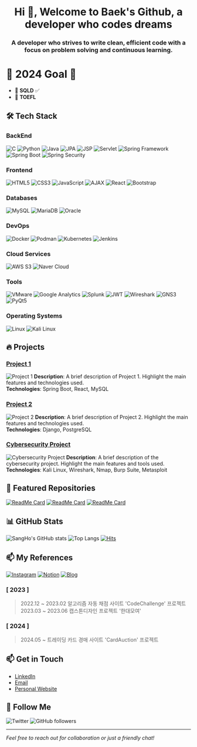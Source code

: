 <h1 align="center"> Hi 👋, Welcome to Baek's Github, a developer who codes dreams</h1>
<h3 align="center">A developer who strives to write clean, efficient code with a focus on problem solving and continuous learning.</h3>

# 👋 2024 Goal 👋
- 🤗 **SQLD** ✅
- 🌱 **TOEFL**

## 🛠️ Tech Stack
### BackEnd
![C](https://img.shields.io/badge/C-A8B400?style=flat-square&logo=c&logoColor=white)
![Python](https://img.shields.io/badge/-Python-3776AB?style=flat-square&logo=python&logoColor=white)
![Java](https://img.shields.io/badge/Java-ED8B00?style=flat-square&logo=java&logoColor=white)
![JPA](https://img.shields.io/badge/JPA-3C3C3D?style=flat-square&logo=java&logoColor=white)
![JSP](https://img.shields.io/badge/JSP-6DB33F?style=flat-square&logo=java&logoColor=white)
![Servlet](https://img.shields.io/badge/Servlet-00599C?style=flat-square&logo=apache&logoColor=white)
![Spring Framework](https://img.shields.io/badge/Spring%20Framework-6DB33F?style=flat-square&logo=spring&logoColor=white)
![Spring Boot](https://img.shields.io/badge/Spring%20Boot-6DB33F?style=flat-square&logo=springboot&logoColor=white)
![Spring Security](https://img.shields.io/badge/Spring%20Security-6DB33F?style=flat-square&logo=springsecurity&logoColor=white)

### Frontend
![HTML5](https://img.shields.io/badge/HTML5-E34F26?style=flat-square&logo=html5&logoColor=white)
![CSS3](https://img.shields.io/badge/CSS3-1572B6?style=flat-square&logo=css3&logoColor=white)
![JavaScript](https://img.shields.io/badge/JavaScript-F7DF1E?style=flat-square&logo=javascript&logoColor=black)
![AJAX](https://img.shields.io/badge/AJAX-0092B5?style=flat-square&logo=javascript&logoColor=white)
![React](https://img.shields.io/badge/React-61DAFB?style=flat-square&logo=react&logoColor=black)
![Bootstrap](https://img.shields.io/badge/Bootstrap-563D7C?style=flat-square&logo=bootstrap&logoColor=white)

### Databases
![MySQL](https://img.shields.io/badge/MySQL-4479A1?style=flat-square&logo=mysql&logoColor=white)
![MariaDB](https://img.shields.io/badge/MariaDB-003545?style=flat-square&logo=mariadb&logoColor=white)
![Oracle](https://img.shields.io/badge/Oracle-F80000?style=flat-square&logo=oracle&logoColor=white)

### DevOps
![Docker](https://img.shields.io/badge/Docker-2496ED?style=flat-square&logo=docker&logoColor=white)
![Podman](https://img.shields.io/badge/Podman-8A2BE2?style=flat-square&logo=podman&logoColor=white)
![Kubernetes](https://img.shields.io/badge/Kubernetes-326CE5?style=flat-square&logo=kubernetes&logoColor=white)
![Jenkins](https://img.shields.io/badge/Jenkins-D24939?style=flat-square&logo=jenkins&logoColor=white)

### Cloud Services
![AWS S3](https://img.shields.io/badge/AWS%20S3-569A31?style=flat-square&logo=amazonaws&logoColor=white)
![Naver Cloud](https://img.shields.io/badge/Naver%20Cloud-1DCE66?style=flat-square&logo=naver&logoColor=white)

### Tools
![VMware](https://img.shields.io/badge/VMware-VMware-4BC2D4?style=flat-square&logo=vmware&logoColor=black)
![Google Analytics](https://img.shields.io/badge/Google%20Analytics-E37400?style=flat-square&logo=googleanalytics&logoColor=white)
![Splunk](https://img.shields.io/badge/Splunk-0093C4?style=flat-square&logo=splunk&logoColor=white)
![JWT](https://img.shields.io/badge/JWT-000000?style=flat-square&logo=jsonwebtokens&logoColor=white)
![Wireshark](https://img.shields.io/badge/-Wireshark-1679A7?style=flat-square&logo=wireshark&logoColor=white)
![GNS3](https://img.shields.io/badge/GNS3-9B4C3A?style=flat-square&logo=gns3&logoColor=white)
![PyQt5](https://img.shields.io/badge/PyQt5-00B4EF?style=flat-square&logo=python&logoColor=white)

### Operating Systems
![Linux](https://img.shields.io/badge/Linux-FCC624?style=flat-square&logo=linux&logoColor=black)
![Kali Linux](https://img.shields.io/badge/-Kali%20Linux-557C94?style=flat-square&logo=kalilinux&logoColor=white)


## 🔥 Projects
### [Project 1](https://github.com/yourusername/project1)
![Project 1](https://your-image-url.com/project1.png)
**Description**: A brief description of Project 1. Highlight the main features and technologies used.  
**Technologies**: Spring Boot, React, MySQL

### [Project 2](https://github.com/yourusername/project2)
![Project 2](https://your-image-url.com/project2.png)
**Description**: A brief description of Project 2. Highlight the main features and technologies used.  
**Technologies**: Django, PostgreSQL

### [Cybersecurity Project](https://github.com/yourusername/cybersecurity-project)
![Cybersecurity Project](https://your-image-url.com/cybersecurity-project.png)
**Description**: A brief description of the cybersecurity project. Highlight the main features and tools used.  
**Technologies**: Kali Linux, Wireshark, Nmap, Burp Suite, Metasploit

## 🌟 Featured Repositories

[![ReadMe Card](https://github-readme-stats.vercel.app/api/pin/?username=yourusername&repo=project1&theme=radical)](https://github.com/yourusername/project1)
[![ReadMe Card](https://github-readme-stats.vercel.app/api/pin/?username=yourusername&repo=project2&theme=radical)](https://github.com/yourusername/project2)
[![ReadMe Card](https://github-readme-stats.vercel.app/api/pin/?username=yourusername&repo=cybersecurity-project&theme=radical)](https://github.com/yourusername/cybersecurity-project)

## 📊 GitHub Stats
![SangHo's GitHub stats](https://github-readme-stats.vercel.app/api?username=yourusername&show_icons=true&theme=radical)
![Top Langs](https://github-readme-stats.vercel.app/api/top-langs/?username=yourusername&layout=compact&theme=radical)
[![Hits](https://hits.seeyoufarm.com/api/count/incr/badge.svg?url=https%3A%2F%2Fgithub.com%2Fsangho&count_bg=%2345DF22&title_bg=%23555555&icon=github.svg&icon_color=%23FFE4C4&title=hits&edge_flat=false)](https://hits.seeyoufarm.com)

## 📫 My References
[![Instagram](https://img.shields.io/badge/Instagram-E1306C?style=flat-square&logo=instagram&logoColor=white)](https://instagram.com/baekxangho)
[![Notion](https://img.shields.io/badge/Notion-000000?style=flat-square&logo=notion&logoColor=white)](https://www.notion.so/coder-developer-1039d9a1c17980d3ade5ce6bbc115ae3)
[![Blog](https://img.shields.io/badge/Blog-FF5722?style=flat-square&logo=blogger&logoColor=white)](https://velog.io/@sangho5550/posts)

### [ 2023 ]
>2022.12 ~ 2023.02 알고리즘 자동 채점 사이트 'CodeChallenge' 프로젝트   
>2023.03 ~ 2023.06 캡스톤디자인 프로젝트 '한대모여'

### [ 2024 ]
>2024.05 ~ 트레이딩 카드 경매 사이트 'CardAuction' 프로젝트
## 📫 Get in Touch

- [LinkedIn](https://www.linkedin.com/in/yourusername/)
- [Email](mailto:your.email@example.com)
- [Personal Website](https://yourwebsite.com)

## 🚀 Follow Me

![Twitter](https://img.shields.io/twitter/follow/yourusername?style=social)
![GitHub followers](https://img.shields.io/github/followers/yourusername?style=social)

---

*Feel free to reach out for collaboration or just a friendly chat!*

